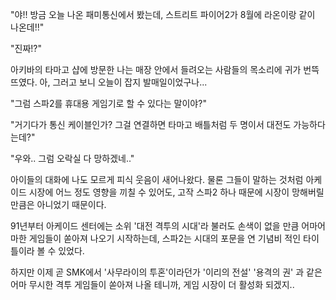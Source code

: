 "야!! 방금 오늘 나온 패미통신에서 봤는데, 스트리트 파이어2가 8월에 라온이랑 같이 나온데!!" 

"진짜!?" 

아키바의 타마고 샵에 방문한 나는 매장 안에서 들려오는 사람들의 목소리에 귀가 번뜩 뜨였다. 아, 그러고 보니 오늘이 잡지 발매일이었구나...

"그럼 스파2를 휴대용 게임기로 할 수 있다는 말이야?" 

"거기다가 통신 케이블인가? 그걸 연결하면 타마고 배틀처럼 두 명이서 대전도 가능하다는데?" 

"우와.. 그럼 오락실 다 망하겠네.." 

아이들의 대화에 나도 모르게 피식 웃음이 새어나왔다.
물론 그들이 말하는 것처럼 아케이드 시장에 어느 정도 영향을 끼칠 수 있어도, 고작 스파2 하나 때문에 시장이 망해버릴 만큼은 아니었기 때문이다.

91년부터 아케이드 센터에는 소위 '대전 격투의 시대'라 불러도 손색이 없을 만큼 어마어마한 게임들이 쏟아져 나오기 시작하는데, 스파2는 시대의 포문을 연 기념비 적인 타이틀이라 볼 수 있었다.

하지만 이제 곧 SMK에서 '사무라이의 투혼'이라던가 '이리의 전설' '용격의 권' 
과 같은 어마 무시한 격투 게임들이 쏟아져 나올 테니까, 게임 시장이 더 활성화 되겠지..